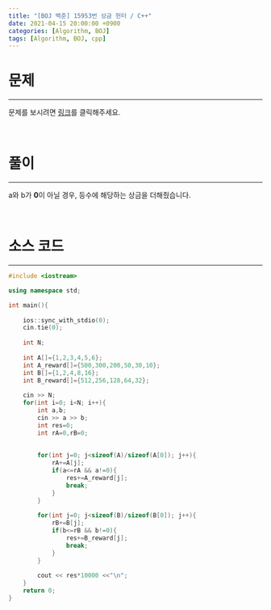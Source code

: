 ```yaml
---
title: "[BOJ 백준] 15953번 상금 헌터 / C++"
date: 2021-04-15 20:00:00 +0900
categories: [Algorithm, BOJ]
tags: [Algorithm, BOJ, cpp]
---
```



# **문제**

---



문제를 보시려면 [링크](https://www.acmicpc.net/problem/15953)를 클릭해주세요. 

<br/>

# **풀이**

---

a와 b가 **0**이 아닐 경우, 등수에 해당하는 상금을 더해줬습니다.

<br/>

# **소스 코드**

---



```c++
#include <iostream>

using namespace std;

int main(){
	
	ios::sync_with_stdio(0);
	cin.tie(0);
	
	int N;
	
	int A[]={1,2,3,4,5,6};
	int A_reward[]={500,300,200,50,30,10};
	int B[]={1,2,4,8,16};
	int B_reward[]={512,256,128,64,32};	
	
	cin >> N;
	for(int i=0; i<N; i++){
		int a,b;
		cin >> a >> b;
		int res=0;
		int rA=0,rB=0;
		
		
		for(int j=0; j<sizeof(A)/sizeof(A[0]); j++){
			rA+=A[j];
			if(a<=rA && a!=0){
				res+=A_reward[j];
				break;
			}
		}
		
		for(int j=0; j<sizeof(B)/sizeof(B[0]); j++){
			rB+=B[j];
			if(b<=rB && b!=0){
				res+=B_reward[j];
				break;	
			}			
		}
		
		cout << res*10000 <<"\n";
	}
	return 0; 
}
```

<br/>

<br/>

